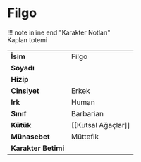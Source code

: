# Filgo   
  
!!! note inline end "Karakter Notları"  
	Kaplan totemi     
  
|  |  |  
|---|---|  
| **İsim** | Filgo |  
| **Soyadı** |  |  
| **Hizip** |  |  
| **Cinsiyet** | Erkek |  
| **Irk** | Human |  
| **Sınıf** | Barbarian |  
| **Kütük** | [[Kutsal Ağaçlar]] |  
| **Münasebet** | Müttefik |  
| **Karakter Betimi** |  |  
  
  
